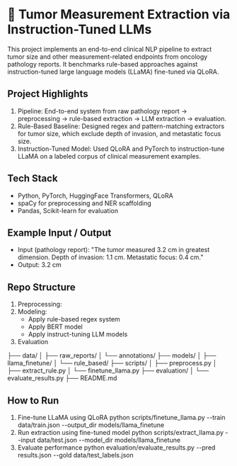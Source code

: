 # 🧬 Tumor Measurement Extraction via Instruction-Tuned LLMs
This project implements an end-to-end clinical NLP pipeline to extract tumor size and other measurement-related endpoints from oncology pathology reports. It benchmarks rule-based approaches against instruction-tuned large language models (LLaMA) fine-tuned via QLoRA.

## Project Highlights
1. Pipeline: End-to-end system from raw pathology report → preprocessing → rule-based extraction → LLM extraction → evaluation.
2. Rule-Based Baseline: Designed regex and pattern-matching extractors for tumor size, which exclude  depth of invasion, and metastatic focus size.
3. Instruction-Tuned Model: Used QLoRA and PyTorch to instruction-tune LLaMA on a labeled corpus of clinical measurement examples.

## Tech Stack
- Python, PyTorch, HuggingFace Transformers, QLoRA
- spaCy for preprocessing and NER scaffolding
- Pandas, Scikit-learn for evaluation

## Example Input / Output
- Input (pathology report):
"The tumor measured 3.2 cm in greatest dimension. Depth of invasion: 1.1 cm. Metastatic focus: 0.4 cm."
- Output: 3.2 cm

## Repo Structure

1. Preprocessing:
2. Modeling:
	- Apply rule-based regex system
	- Apply BERT model
	- Apply instruct-tuning LLM models
3. Evaluation

├── data/
│   ├── raw_reports/
│   └── annotations/
├── models/
│   ├── llama_finetune/
│   └── rule_based/
├── scripts/
│   ├── preprocess.py
│   ├── extract_rule.py
│   └── finetune_llama.py
├── evaluation/
│   └── evaluate_results.py
├── README.md

## How to Run
1. Fine-tune LLaMA using QLoRA
python scripts/finetune_llama.py --train data/train.json --output_dir models/llama_finetune
2. Run extraction using fine-tuned model
python scripts/extract_llama.py --input data/test.json --model_dir models/llama_finetune
3. Evaluate performance
python evaluation/evaluate_results.py --pred results.json --gold data/test_labels.json
